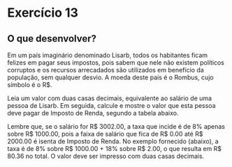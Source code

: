 # Exercício 13

## O que desenvolver?

Em um país imaginário denominado Lisarb, todos os habitantes ficam felizes em pagar seus impostos, pois sabem
que nele não existem políticos corruptos e os recursos arrecadados são utilizados em benefício da população, sem
qualquer desvio. A moeda deste país é o Rombus, cujo símbolo é o R$.

Leia um valor com duas casas decimais, equivalente ao salário de uma pessoa de Lisarb. Em seguida, calcule e
mostre o valor que esta pessoa deve pagar de Imposto de Renda, segundo a tabela abaixo.

Lembre que, se o salário for R$ 3002.00, a taxa que incide é de 8% apenas sobre R$ 1000.00, pois a faixa de
salário que fica de R$ 0.00 até R$ 2000.00 é isenta de Imposto de Renda. No exemplo fornecido (abaixo), a taxa é
de 8% sobre R$ 1000.00 + 18% sobre R$ 2.00, o que resulta em R$ 80.36 no total. O valor deve ser impresso com
duas casas decimais.